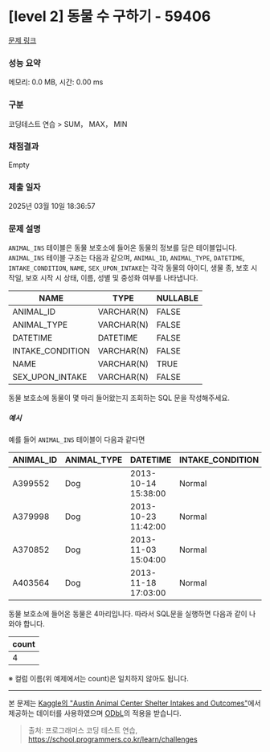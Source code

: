 # [level 2] 동물 수 구하기 - 59406 

[문제 링크](https://school.programmers.co.kr/learn/courses/30/lessons/59406) 

### 성능 요약

메모리: 0.0 MB, 시간: 0.00 ms

### 구분

코딩테스트 연습 > SUM， MAX， MIN

### 채점결과

Empty

### 제출 일자

2025년 03월 10일 18:36:57

### 문제 설명

<p style="user-select: auto !important;"><code style="user-select: auto !important;">ANIMAL_INS</code> 테이블은 동물 보호소에 들어온 동물의 정보를 담은 테이블입니다. <code style="user-select: auto !important;">ANIMAL_INS</code> 테이블 구조는 다음과 같으며, <code style="user-select: auto !important;">ANIMAL_ID</code>, <code style="user-select: auto !important;">ANIMAL_TYPE</code>, <code style="user-select: auto !important;">DATETIME</code>, <code style="user-select: auto !important;">INTAKE_CONDITION</code>, <code style="user-select: auto !important;">NAME</code>, <code style="user-select: auto !important;">SEX_UPON_INTAKE</code>는 각각 동물의 아이디, 생물 종, 보호 시작일, 보호 시작 시 상태, 이름, 성별 및 중성화 여부를 나타냅니다.</p>
<table class="table" style="user-select: auto !important;">
        <thead style="user-select: auto !important;"><tr style="user-select: auto !important;">
<th style="user-select: auto !important;">NAME</th>
<th style="user-select: auto !important;">TYPE</th>
<th style="user-select: auto !important;">NULLABLE</th>
</tr>
</thead>
        <tbody style="user-select: auto !important;"><tr style="user-select: auto !important;">
<td style="user-select: auto !important;">ANIMAL_ID</td>
<td style="user-select: auto !important;">VARCHAR(N)</td>
<td style="user-select: auto !important;">FALSE</td>
</tr>
<tr style="user-select: auto !important;">
<td style="user-select: auto !important;">ANIMAL_TYPE</td>
<td style="user-select: auto !important;">VARCHAR(N)</td>
<td style="user-select: auto !important;">FALSE</td>
</tr>
<tr style="user-select: auto !important;">
<td style="user-select: auto !important;">DATETIME</td>
<td style="user-select: auto !important;">DATETIME</td>
<td style="user-select: auto !important;">FALSE</td>
</tr>
<tr style="user-select: auto !important;">
<td style="user-select: auto !important;">INTAKE_CONDITION</td>
<td style="user-select: auto !important;">VARCHAR(N)</td>
<td style="user-select: auto !important;">FALSE</td>
</tr>
<tr style="user-select: auto !important;">
<td style="user-select: auto !important;">NAME</td>
<td style="user-select: auto !important;">VARCHAR(N)</td>
<td style="user-select: auto !important;">TRUE</td>
</tr>
<tr style="user-select: auto !important;">
<td style="user-select: auto !important;">SEX_UPON_INTAKE</td>
<td style="user-select: auto !important;">VARCHAR(N)</td>
<td style="user-select: auto !important;">FALSE</td>
</tr>
</tbody>
      </table>
<p style="user-select: auto !important;">동물 보호소에 동물이 몇 마리 들어왔는지 조회하는 SQL 문을 작성해주세요. </p>

<h5 style="user-select: auto !important;">예시</h5>

<p style="user-select: auto !important;">예를 들어 <code style="user-select: auto !important;">ANIMAL_INS</code> 테이블이 다음과 같다면</p>
<table class="table" style="user-select: auto !important;">
        <thead style="user-select: auto !important;"><tr style="user-select: auto !important;">
<th style="user-select: auto !important;">ANIMAL_ID</th>
<th style="user-select: auto !important;">ANIMAL_TYPE</th>
<th style="user-select: auto !important;">DATETIME</th>
<th style="user-select: auto !important;">INTAKE_CONDITION</th>
<th style="user-select: auto !important;">NAME</th>
<th style="user-select: auto !important;">SEX_UPON_INTAKE</th>
</tr>
</thead>
        <tbody style="user-select: auto !important;"><tr style="user-select: auto !important;">
<td style="user-select: auto !important;">A399552</td>
<td style="user-select: auto !important;">Dog</td>
<td style="user-select: auto !important;">2013-10-14 15:38:00</td>
<td style="user-select: auto !important;">Normal</td>
<td style="user-select: auto !important;">Jack</td>
<td style="user-select: auto !important;">Neutered Male</td>
</tr>
<tr style="user-select: auto !important;">
<td style="user-select: auto !important;">A379998</td>
<td style="user-select: auto !important;">Dog</td>
<td style="user-select: auto !important;">2013-10-23 11:42:00</td>
<td style="user-select: auto !important;">Normal</td>
<td style="user-select: auto !important;">Disciple</td>
<td style="user-select: auto !important;">Intact Male</td>
</tr>
<tr style="user-select: auto !important;">
<td style="user-select: auto !important;">A370852</td>
<td style="user-select: auto !important;">Dog</td>
<td style="user-select: auto !important;">2013-11-03 15:04:00</td>
<td style="user-select: auto !important;">Normal</td>
<td style="user-select: auto !important;">Katie</td>
<td style="user-select: auto !important;">Spayed Female</td>
</tr>
<tr style="user-select: auto !important;">
<td style="user-select: auto !important;">A403564</td>
<td style="user-select: auto !important;">Dog</td>
<td style="user-select: auto !important;">2013-11-18 17:03:00</td>
<td style="user-select: auto !important;">Normal</td>
<td style="user-select: auto !important;">Anna</td>
<td style="user-select: auto !important;">Spayed Female</td>
</tr>
</tbody>
      </table>
<p style="user-select: auto !important;">동물 보호소에 들어온 동물은 4마리입니다. 따라서 SQL문을 실행하면 다음과 같이 나와야 합니다.</p>
<table class="table" style="user-select: auto !important;">
        <thead style="user-select: auto !important;"><tr style="user-select: auto !important;">
<th style="user-select: auto !important;">count</th>
</tr>
</thead>
        <tbody style="user-select: auto !important;"><tr style="user-select: auto !important;">
<td style="user-select: auto !important;">4</td>
</tr>
</tbody>
      </table>
<p style="user-select: auto !important;">※ 컬럼 이름(위 예제에서는 count)은 일치하지 않아도 됩니다.</p>

<hr style="user-select: auto !important;">

<p style="user-select: auto !important;">본 문제는 <a href="https://www.kaggle.com/aaronschlegel/austin-animal-center-shelter-intakes-and-outcomes" target="_blank" rel="noopener" style="user-select: auto !important;">Kaggle의 "Austin Animal Center Shelter Intakes and Outcomes"</a>에서 제공하는 데이터를 사용하였으며 <a href="https://opendatacommons.org/licenses/odbl/1.0/" target="_blank" rel="noopener" style="user-select: auto !important;">ODbL</a>의 적용을 받습니다.</p>


> 출처: 프로그래머스 코딩 테스트 연습, https://school.programmers.co.kr/learn/challenges